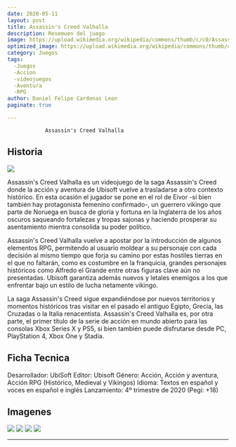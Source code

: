 ```yaml
---
date: 2020-05-11
layout: post
title: Assassin's Creed Valhalla
description: Resemuen del juego
image: https://upload.wikimedia.org/wikipedia/commons/thumb/c/c0/Assassin%27s_Creed_Valhalla_logo.svg/1200px-Assassin%27s_Creed_Valhalla_logo.svg.png
optimized_image: https://upload.wikimedia.org/wikipedia/commons/thumb/c/c0/Assassin%27s_Creed_Valhalla_logo.svg/1200px-Assassin%27s_Creed_Valhalla_logo.svg.png
category: Juegos
tags:
  -Juegos
  -Accion
  -videojuegos
  -Aventura
  -RPG
author: Daniel Felipe Cardenas Leon
paginate: true

---
```


                Assassin's Creed Valhalla
## Historia
![]( http://k37.kn3.net/0/5/9/A/7/2/FE9.jpg)

Assassin's Creed Valhalla es un videojuego de la saga Assassin's Creed donde la acción y aventura de Ubisoft vuelve a trasladarse a otro contexto histórico. En esta ocasión el jugador se pone en el rol de Eivor -si bien también hay protagonista femenino confirmado-, un guerrero vikingo que parte de Noruega en busca de gloria y fortuna en la Inglaterra de los años oscuros saqueando fortalezas y tropas sajonas y haciendo prosperar su asentamiento mientra consolida su poder político.

Assassin's Creed Valhalla vuelve a apostar por la introducción de algunos elementos RPG, permitendo al usuario moldear a su personaje con cada decisión al mismo tiempo que forja su camino por estas hostiles tierras en el que no faltarán, como es costumbre en la franquicia, grandes personajes históricos como Alfredo el Grande entre otras figuras clave aún no presentadas. Ubisoft garantiza además nuevos y letales enemigos a los que enfrentar bajo un estilo de lucha netamente vikingo.

La saga Assassin's Creed sigue expandiéndose por nuevos territorios y momentos históricos tras visitar en el pasado el antiguo Egipto, Grecia, las Cruzadas o la Italia renacentista. Assassin's Creed Valhalla es, por otra parte, el primer título de la serie de acción en mundo abierto para las consolas Xbox Series X y PS5, si bien también puede disfrutarse desde PC, PlayStation 4, Xbox One y Stadia.

## Ficha Tecnica

Desarrollador: UbiSoft
Editor: Ubisoft
Género: Acción, Acción y aventura, Acción RPG (Histórico, Medieval y Vikingos)
Idioma: Textos en español y voces en español e inglés
Lanzamiento: 4º trimestre de 2020 (Pegi: +18)

## Imagenes

![]( https://www.pdvg.it/wp-content/uploads/2020/05/assassins-creed-valhallas-male-and-female-protagonists-are-both-canon-says-narrative-director.jpg)
![]( https://images2.alphacoders.com/107/thumb-350-1077273.jpg)
![]( https://images3.alphacoders.com/107/thumb-350-1077438.jpg)
![]( https://images4.alphacoders.com/107/thumb-350-1077274.jpg)

---

